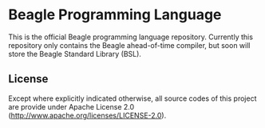 Beagle Programming Language
===========================

This is the official Beagle programming language repository. Currently this repository only contains the Beagle ahead-of-time compiler, but soon will store the Beagle Standard Library (BSL).

## License
Except where explicitly indicated otherwise, all source codes of this project are provide under Apache License 2.0 (http://www.apache.org/licenses/LICENSE-2.0).
